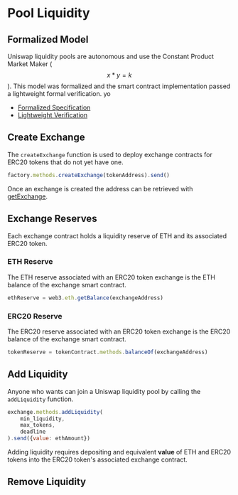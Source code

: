 # Pool Liquidity

## Formalized Model

Uniswap liquidity pools are autonomous and use the Constant Product Market Maker \($$x * y = k$$\). This model was formalized and the smart contract implementation passed a lightweight formal verification. yo  

* [Formalized Specification](https://github.com/runtimeverification/verified-smart-contracts/blob/uniswap/uniswap/x-y-k.pdf)
* [Lightweight Verification](https://github.com/runtimeverification/verified-smart-contracts/tree/uniswap/uniswap/results) 

## Create Exchange

The `createExchange` function is used to deploy exchange contracts for ERC20 tokens that do not yet have one.

```javascript
factory.methods.createExchange(tokenAddress).send()
```

Once an exchange is created the address can be retrieved with [getExchange](https://docs.uniswap.io/~/edit/drafts/-LPtLEzWewVX9LxoQwHY/frontend/connect-to-uniswap#get-exchange-address). 

## Exchange Reserves

Each exchange contract holds a liquidity reserve of ETH and its associated ERC20 token.  

### ETH Reserve

The ETH reserve associated with an ERC20 token exchange is the ETH balance of the exchange smart contract. 

```javascript
ethReserve = web3.eth.getBalance(exchangeAddress)
```

### ERC20 Reserve

The ERC20 reserve associated with an ERC20 token exchange is the ERC20 balance of the exchange smart contract. 

```javascript
tokenReserve = tokenContract.methods.balanceOf(exchangeAddress)
```

## Add Liquidity 

Anyone who wants can join a Uniswap liquidity pool by calling the `addLiquidity` function.

```javascript
exchange.methods.addLiquidity(
    min_liquidity, 
    max_tokens, 
    deadline 
).send({value: ethAmount})
```

Adding liquidity requires depositing and equivalent **value** of ETH and ERC20 tokens into the ERC20 token's associated exchange contract. 

## Remove Liquidity 



